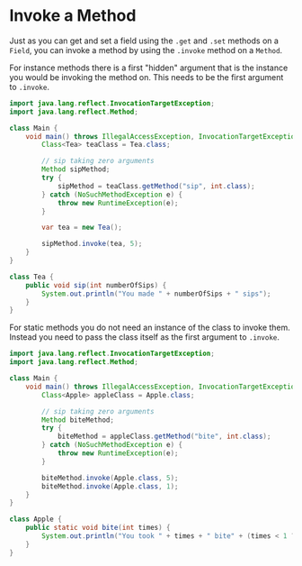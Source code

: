 # Invoke a Method

Just as you can get and set a field using the `.get` and `.set` methods on a `Field`, you can invoke
a method by using the `.invoke` method on a `Method`.


For instance methods there is a first "hidden" argument that is the instance you would be invoking the method on.
This needs to be the first argument to `.invoke`.

```java
import java.lang.reflect.InvocationTargetException;
import java.lang.reflect.Method;

class Main {
    void main() throws IllegalAccessException, InvocationTargetException {
        Class<Tea> teaClass = Tea.class;

        // sip taking zero arguments
        Method sipMethod;
        try {
            sipMethod = teaClass.getMethod("sip", int.class);
        } catch (NoSuchMethodException e) {
            throw new RuntimeException(e);
        }

        var tea = new Tea();

        sipMethod.invoke(tea, 5);
    }
}

class Tea {
    public void sip(int numberOfSips) {
        System.out.println("You made " + numberOfSips + " sips");
    }
}
```

For static methods you do not need an instance of the class to invoke them.
Instead you need to pass the class itself as the first argument to `.invoke`.

```java
import java.lang.reflect.InvocationTargetException;
import java.lang.reflect.Method;

class Main {
    void main() throws IllegalAccessException, InvocationTargetException {
        Class<Apple> appleClass = Apple.class;

        // sip taking zero arguments
        Method biteMethod;
        try {
            biteMethod = appleClass.getMethod("bite", int.class);
        } catch (NoSuchMethodException e) {
            throw new RuntimeException(e);
        }

        biteMethod.invoke(Apple.class, 5);
        biteMethod.invoke(Apple.class, 1);
    }
}

class Apple {
    public static void bite(int times) {
        System.out.println("You took " + times + " bite" + (times < 1 ? "." : "s."));
    }
}
```
